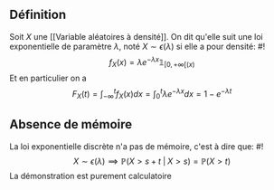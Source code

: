 ## Définition
Soit $X$ une [[Variable aléatoires à densité]]. On dit qu'elle suit une loi exponentielle de paramètre $\lambda$, noté $X \sim \epsilon(\lambda)$ si elle a pour densité: #!
$$f_X(x) = \lambda e^{-\lambda x}\mathbb 1_{[0, +\infty[(x)}$$
Et en particulier on a
$$F_X(t) = \int_{-\infty}^t f_X(x)dx = \int_0^t\lambda e^{-\lambda x}dx = 1-e^{-\lambda t}$$
<!--ID: 1713391707584-->


## Absence de mémoire
La loi exponentielle discrète n'a pas de mémoire, c'est à dire que: #!
$$X \sim \epsilon(\lambda) \implies \mathbb P(X > s+t\; |\; X> s) = \mathbb P(X > t)$$
La démonstration est purement calculatoire
<!--ID: 1713391707589-->
